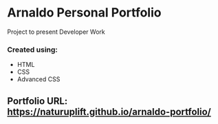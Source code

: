 # Arnaldo Personal Portfolio

Project to present Developer Work

### Created using:

* HTML
* CSS
* Advanced CSS

## Portfolio URL: https://naturuplift.github.io/arnaldo-portfolio/

